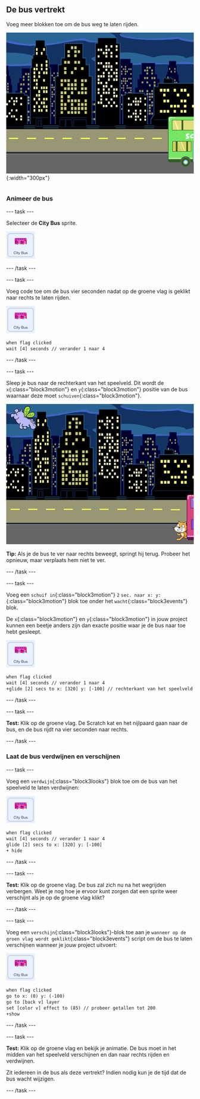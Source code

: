 ## De bus vertrekt

<div style="display: flex; flex-wrap: wrap">
<div style="flex-basis: 200px; flex-grow: 1; margin-right: 15px;">
Voeg meer blokken toe om de bus weg te laten rijden.
</div>
<div>

![Het speelveld laat zien dat de bus naar rechts is verplaatst.](images/bus-leaving.png){:width="300px"}

</div>
</div>

### Animeer de bus

--- task ---

Selecteer de **City Bus** sprite.

![De City Bus sprite.](images/bus-sprite.png)

--- /task ---

--- task ---

Voeg code toe om de bus vier seconden nadat op de groene vlag is geklikt naar rechts te laten rijden.

![De City Bus sprite.](images/bus-sprite.png)

```blocks3
when flag clicked 
wait [4] seconds // verander 1 naar 4
```

--- /task ---

--- task ---

Sleep je bus naar de rechterkant van het speelveld. Dit wordt de `x`{:class="block3motion"} en `y`{:class="block3motion"} positie van de bus waarnaar deze moet `schuiven`{:class="block3motion"}.

![](images/bus-right.png)

**Tip:** Als je de bus te ver naar rechts beweegt, springt hij terug. Probeer het opnieuw, maar verplaats hem niet te ver.

--- /task ---

--- task ---

Voeg een `schuif in`{:class="block3motion"} `2` `sec. naar x: y:`{:class="block3motion"} blok toe onder het `wacht`{:class="block3events"} blok.

De `x`{:class="block3motion"} en `y`{:class="block3motion"} in jouw project kunnen een beetje anders zijn dan exacte positie waar je de bus naar toe hebt gesleept.

![De City Bus sprite.](images/bus-sprite.png)

```blocks3
when flag clicked 
wait [4] seconds // verander 1 naar 4
+glide [2] secs to x: [320] y: [-100] // rechterkant van het speelveld
```

--- /task ---

--- task ---

**Test:** Klik op de groene vlag. De Scratch kat en het nijlpaard gaan naar de bus, en de bus rijdt na vier seconden naar rechts.

--- /task ---

### Laat de bus verdwijnen en verschijnen

--- task ---

Voeg een `verdwijn`{:class="block3looks"} blok toe om de bus van het speelveld te laten verdwijnen:

![De City Bus sprite.](images/bus-sprite.png)

```blocks3
when flag clicked 
wait [4] seconds // verander 1 naar 4
glide [2] secs to x: [320] y: [-100]
+ hide
```
--- /task ---

--- task ---

**Test:** Klik op de groene vlag. De bus zal zich nu na het wegrijden verbergen. Weet je nog hoe je ervoor kunt zorgen dat een sprite weer verschijnt als je op de groene vlag klikt?

--- /task ---

--- task ---

Voeg een `verschijn`{:class="block3looks"}-blok toe aan je `wanneer op de groen vlag wordt geklikt`{:class="block3events"} script om de bus te laten verschijnen wanneer je jouw project uitvoert:

![De City Bus sprite.](images/bus-sprite.png)

```blocks3
when flag clicked
go to x: (0) y: (-100)
go to [back v] layer
set [color v] effect to (85) // probeer getallen tot 200
+show
```

--- /task ---

--- task ---

**Test:** Klik op de groene vlag en bekijk je animatie. De bus moet in het midden van het speelveld verschijnen en dan naar rechts rijden en verdwijnen.

Zit iedereen in de bus als deze vertrekt? Indien nodig kun je de tijd dat de bus wacht wijzigen.

--- /task ---
